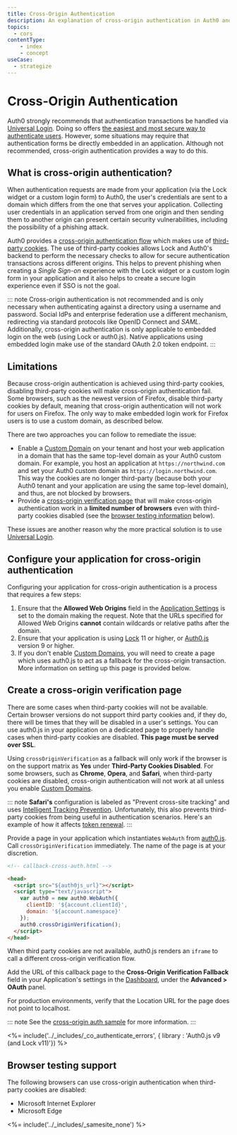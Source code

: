 ```yaml
---
title: Cross-Origin Authentication
description: An explanation of cross-origin authentication in Auth0 and its compatibility with browsers.
topics:
  - cors
contentType:
    - index
    - concept
useCase: 
  - strategize
---
```

# Cross-Origin Authentication

Auth0 strongly recommends that authentication transactions be handled via [Universal Login](/hosted-pages/login). Doing so offers [the easiest and most secure way to authenticate users](guides/login/universal-vs-embedded). However, some situations may require that authentication forms be directly embedded in an application. Although not recommended, cross-origin authentication provides a way to do this.

## What is cross-origin authentication?

When authentication requests are made from your application (via the Lock widget or a custom login form) to Auth0, the user's credentials are sent to a domain which differs from the one that serves your application. Collecting user credentials in an application served from one origin and then sending them to another origin can present certain security vulnerabilities, including the possibility of a phishing attack.

Auth0 provides a [cross-origin authentication flow](https://raw.githubusercontent.com/jaredhanson/draft-openid-connect-cross-origin-authentication/master/Draft-1.0.txt) which makes use of [third-party cookies](https://developer.mozilla.org/en-US/docs/Web/HTTP/Cookies#Third-party_cookies). The use of third-party cookies allows Lock and Auth0's backend to perform the necessary checks to allow for secure authentication transactions across different origins. This helps to prevent phishing when creating a <dfn data-key="single-sign-on">Single Sign-on</dfn> experience with the Lock widget or a custom login form in your application and it also helps to create a secure login experience even if SSO is not the goal.

::: note
Cross-origin authentication is not recommended and is only necessary when authenticating against a directory using a username and password. Social IdPs and enterprise federation use a different mechanism, redirecting via standard protocols like OpenID Connect and <dfn data-key="security-assertion-markup-language">SAML</dfn>. Additionally, cross-origin authentication is only applicable to embedded login on the web (using Lock or auth0.js). Native applications using embedded login make use of the standard OAuth 2.0 token endpoint.
:::

## Limitations

Because cross-origin authentication is achieved using third-party cookies, disabling third-party cookies will make cross-origin authentication fail. Some browsers, such as the newest version of Firefox, disable third-party cookies by default, meaning that cross-origin authentication will not work for users on Firefox. The only way to make embedded login work for Firefox users is to use a custom domain, as described below.

There are two approaches you can follow to remediate the issue:

- Enable a [Custom Domain](/custom-domains) on your tenant and host your web application in a domain that has the same top-level domain as your Auth0 custom domain. For example, you host an application at `https://northwind.com` and set your Auth0 custom domain as `https://login.northwind.com`. This way the cookies are no longer third-party (because both your Auth0 tenant and your application are using the same top-level domain), and thus, are not blocked by browsers.
- Provide a [cross-origin verification page](#create-a-cross-origin-verification-page) that will make cross-origin authentication work in a **limited number of browsers** even with third-party cookies disabled (see the [browser testing information](#browser-testing-support) below).

These issues are another reason why the more practical solution is to use [Universal Login](/hosted-pages/login).

## Configure your application for cross-origin authentication

Configuring your application for cross-origin authentication is a process that requires a few steps:

1. Ensure that the **Allowed Web Origins** field in the [Application Settings](${manage_url}/#/applications/${account.clientId}/settings) is set to the domain making the request. Note that the URLs specified for Allowed Web Origins **cannot** contain wildcards or relative paths after the domain.
1. Ensure that your application is using [Lock](/libraries/lock) 11 or higher, or [Auth0.js](/libraries/auth0js) version 9 or higher.
1. If you don't enable [Custom Domains](/custom-domains), you will need to create a page which uses auth0.js to act as a fallback for the cross-origin transaction. More information on setting up this page is provided below.

## Create a cross-origin verification page

There are some cases when third-party cookies will not be available. Certain browser versions do not support third party cookies and, if they do, there will be times that they will be disabled in a user's settings. You can use auth0.js in your application on a dedicated page to properly handle cases when third-party cookies are disabled. **This page must be served over SSL**.

Using `crossOriginVerification` as a fallback will only work if the browser is on the support matrix as **Yes** under **Third-Party Cookies Disabled**. For some browsers, such as **Chrome**, **Opera**, and **Safari**, when third-party cookies are disabled, cross-origin authentication will not work at all unless you enable [Custom Domains](/custom-domains).

::: note
**Safari's** configuration is labeled as "Prevent cross-site tracking" and uses [Intelligent Tracking Prevention](https://webkit.org/blog/7675/intelligent-tracking-prevention/). Unfortunately, this also prevents third-party cookies from being useful in authentication scenarios. Here's an example of how it affects [token renewal](/api-auth/token-renewal-in-safari).
:::

Provide a page in your application which instantiates `WebAuth` from [auth0.js](/libraries/auth0js). Call `crossOriginVerification` immediately. The name of the page is at your discretion.

```html
<!-- callback-cross-auth.html -->

<head>
  <script src="${auth0js_url}"></script>
  <script type="text/javascript">
    var auth0 = new auth0.WebAuth({
      clientID: '${account.clientId}',
      domain: '${account.namespace}'
    });
    auth0.crossOriginVerification();
  </script>
</head>
```

When third party cookies are not available, auth0.js renders an `iframe` to call a different cross-origin verification flow.

Add the URL of this callback page to the **Cross-Origin Verification Fallback** field in your Application's settings in the [Dashboard](${manage_url}), under the **Advanced > OAuth** panel.

For production environments, verify that the Location URL for the page does not point to localhost.

::: note
See the [cross-origin auth sample](https://github.com/auth0/lock/blob/master/support/callback-cross-auth.html) for more information.
:::

<%= include('../_includes/_co_authenticate_errors', { library : 'Auth0.js v9 (and Lock v11)'}) %>

## Browser testing support

The following browsers can use cross-origin authentication when third-party cookies are disabled:

* Microsoft Internet Explorer
* Microsoft Edge

<%= include('../_includes/_samesite_none') %>

